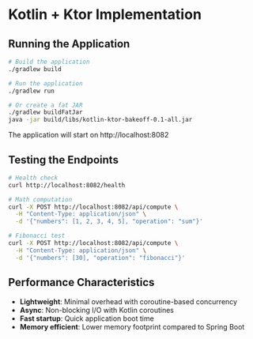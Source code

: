 # Kotlin + Ktor Implementation

## Running the Application

```bash
# Build the application
./gradlew build

# Run the application
./gradlew run

# Or create a fat JAR
./gradlew buildFatJar
java -jar build/libs/kotlin-ktor-bakeoff-0.1-all.jar
```

The application will start on http://localhost:8082

## Testing the Endpoints

```bash
# Health check
curl http://localhost:8082/health

# Math computation
curl -X POST http://localhost:8082/api/compute \
  -H "Content-Type: application/json" \
  -d '{"numbers": [1, 2, 3, 4, 5], "operation": "sum"}'

# Fibonacci test
curl -X POST http://localhost:8082/api/compute \
  -H "Content-Type: application/json" \
  -d '{"numbers": [30], "operation": "fibonacci"}'
```

## Performance Characteristics

- **Lightweight**: Minimal overhead with coroutine-based concurrency
- **Async**: Non-blocking I/O with Kotlin coroutines
- **Fast startup**: Quick application boot time
- **Memory efficient**: Lower memory footprint compared to Spring Boot